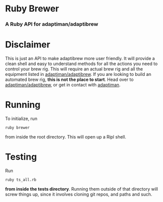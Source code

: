 # Ruby Brewer
### A Ruby API for adaptiman/adaptibrew

# Disclaimer
This is just an API to make adaptibrew more user friendly. It will provide a clean shell and easy to understand methods for all the actions you need to control your brew rig. This will require an actual brew rig and all the equipment listed in [adaptiman/adaptibrew](https://github.com/adaptiman/adaptibrew). If you are looking to build an automated brew rig, **this is not the place to start**. Head over to [adaptiman/adaptibrew](https://github.com/adaptiman/adaptibrew), or get in contact with [adaptiman](https://github.com/adaptiman).

# Running
To initialize, run
```shell
ruby brewer
```
from inside the root directory. This will open up a Ripl shell.

# Testing
Run
```shell
ruby ts_all.rb
```
**from inside the tests directory**. Running them outside of that directory will screw things up, since it involves cloning git repos, and paths and such. 
